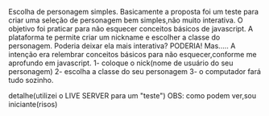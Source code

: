 Escolha de personagem simples.
Basicamente a  proposta  foi um teste para criar  uma seleção de personagem bem simples,não muito interativa.
O objetivo  foi praticar para não esquecer conceitos básicos de javascript.
A plataforma te permite criar um nickname e escolher a classe do personagem.
Poderia deixar ela mais interativa?  PODERIA!
Mas..... A intenção era relembrar conceitos básicos para não esquecer,conforme me aprofundo em javascript.
1- coloque o nick(nome de usuário do seu personagem)
2- escolha a classe do seu personagem
3- o computador fará  tudo sozinho.

detalhe(utilizei o LIVE SERVER para um "teste")
OBS: como podem ver,sou iniciante(risos)

